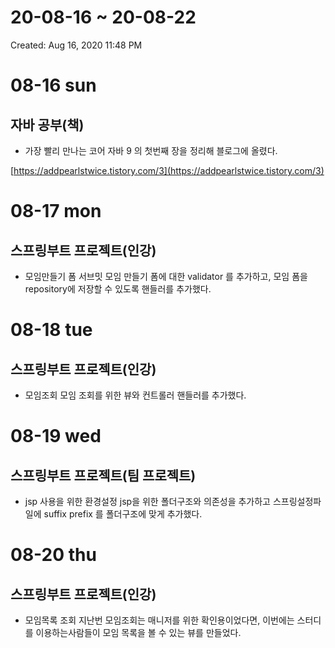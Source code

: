 # 20-08-16 ~ 20-08-22

Created: Aug 16, 2020 11:48 PM

# 08-16 sun

## 자바 공부(책)

- 가장 빨리 만나는 코어 자바 9 의 첫번째 장을 정리해 블로그에 올렸다.

[https://addpearlstwice.tistory.com/3](https://addpearlstwice.tistory.com/3)



# 08-17 mon

## 스프링부트 프로젝트(인강)

- 모임만들기 폼 서브밋
모임 만들기 폼에 대한 validator 를 추가하고, 모임 폼을 repository에 저장할 수 있도록 핸들러를 추가했다.


# 08-18 tue

## 스프링부트 프로젝트(인강)

- 모임조회
모임 조회를 위한 뷰와 컨트롤러 핸들러를 추가했다.

# 08-19 wed

## 스프링부트 프로젝트(팀 프로젝트)

- jsp 사용을 위한 환경설정
jsp을 위한 폴더구조와 의존성을 추가하고 스프링설정파일에 suffix prefix 를 폴더구조에 맞게 추가했다.

# 08-20 thu

## 스프링부트 프로젝트(인강)

- 모임목록 조회
지난번 모임조회는 매니저를 위한 확인용이었다면, 이번에는 스터디를 이용하는사람들이 모임 목록을 볼 수 있는 뷰를 만들었다.
